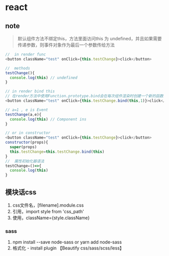 # react

## note

> 默认组件方法不绑定this，方法里面访问this 为 undefined，并且如果需要传递参数，则事件对象作为最后一个参数传给方法

```javascript
//  in render func
<button className="test" onClick={this.testChange}>click</button>

//  methods
testChange(){
  console.log(this) // undefined
}

// in render bind this
// 在render方法中使用Function.prototype.bind会在每次组件渲染时创建一个新的函数，可能会影响性能（参见下文）
<button className="test" onClick={this.testChange.bind(this,1)}>click</button>

// a=1 , e is Event
testChange(a,e){
  console.log(this) // Component ins
}

// or in constructor
<button className="test" onClick={this.testChange}>click</button>
constructor(props){
  super(props)
  this.testChange=this.testChange.bind(this)
}
//  属性初始化器语法
testChange=()=>{
  console.log(this)
}

```

## 模块话css

1. css文件名，[filename].module.css
2. 引用，import style from 'css_path'
3. 使用，className={style.className}

### sass

1. npm install --save node-sass or yarn add node-sass
2. 格式化 - install plugin 【Beautify css/sass/scss/less】